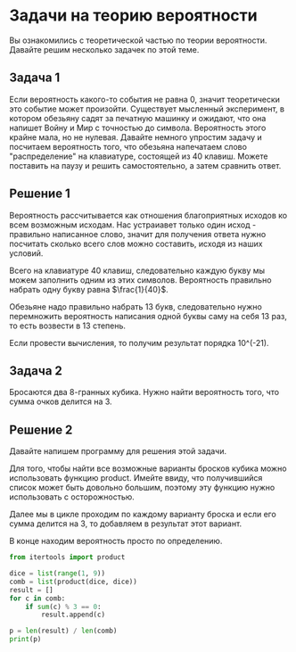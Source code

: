 # Задачи на теорию вероятности

Вы ознакомились с теоретической частью по теории вероятности. Давайте решим несколько задачек по этой теме.

## Задача 1

Если вероятность какого-то события не равна 0, значит теоретически это событие может произойти. Существует мысленный эксперимент, в котором обезьяну садят за печатную машинку и ожидают, что она напишет Войну и Мир с точностью до символа. Вероятность этого крайне мала, но не нулевая. Давайте немного упростим задачу и посчитаем вероятность того, что обезьяна напечатаем слово "распределение" на клавиатуре, состоящей из 40 клавиш. Можете поставить на паузу и решить самостоятельно, а затем сравнить ответ.

## Решение 1

Вероятность рассчитывается как отношения благоприятных исходов ко всем возможным исходам. Нас устраиавет только один исход - правильно написанное слово, значит для получения ответа нужно посчитать сколько всего слов можно составить, исходя из наших условий.

Всего на клавиатуре 40 клавиш, следовательно каждую букву мы можем заполнить одним из этих символов. Вероятность правильно набрать одну букву равна $\frac{1}{40}$.

Обезьяне надо правильно набрать 13 букв, следовательно нужно перемножить вероятность написания одной буквы саму на себя 13 раз, то есть возвести в 13 степень.

Если провести вычисления, то получим результат порядка 10^(-21).

## Задача 2

Бросаются два 8-гранных кубика. Нужно найти вероятность того, что сумма очков делится на 3.

## Решение 2

Давайте напишем программу для решения этой задачи.

Для того, чтобы найти все возможные варианты бросков кубика можно использовать функцию product. Имейте ввиду, что получившийся список может быть довольно большим, поэтому эту функцию нужно использовать с осторожностью.

Далее мы в цикле проходим по каждому варианту броска и если его сумма делится на 3, то добавляем в результат этот вариант.

В конце находим вероятность просто по определению.

```python
from itertools import product

dice = list(range(1, 9))
comb = list(product(dice, dice))
result = []
for c in comb:
    if sum(c) % 3 == 0:
        result.append(c)

p = len(result) / len(comb)
print(p)
```
